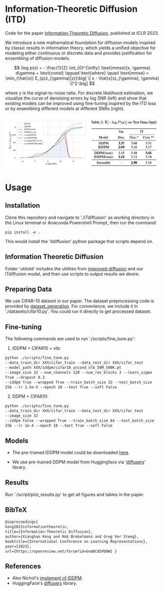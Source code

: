 # Information-Theoretic Diffusion (ITD)

Code for the paper [Information-Theoretic Diffusion](https://openreview.net/forum?id=UvmDCdSPDOW), published at ICLR 2023.

We introduce a new mathematical foundation for diffusion models inspired by classic results in information theory, which yields a unified objective for modeling either continuous or discrete data and provides justification for ensembling of diffusion models.

$$ \log p(x) = - \frac{1}{2} \int_{0}^{\infty} \text{mmse}(x, \gamma) d\gamma + \text{const} \qquad \text{where} \quad \text{mmse} = \min_{\hat{x}} E_{p(z_{\gamma}|x)}\big[ \| x - \hat{x}(z_{\gamma}, \gamma) \|^2 \big] $$

where $\gamma$ is the signal-to-noise ratio.   For discrete likelihood estimation, we visualize the curve of denoising errors by log SNR (left) and show that existing models can be improved using fine-tuning inspired by the ITD loss or by ensembling different models at different SNRs (right).

![Discrete Results](/results/figs/discrete_fig_table.png)
 
<!-- Initial commit for improved and generalized applications of diffusion models based on an information-theoretic formulation.  -->


# Usage
## Installation
Clone this repository and navigate to './ITdiffusion' as working directory in the Linux terminal or Anaconda Powershell Prompt, then run the command:

```
pip install -e .
```

This would install the 'itdiffusion' python package that scripts depend on. 

## Information Theoretic Diffusion
Folder 'utilsitd' includes the utilities from [improved-diffusion](https://github.com/openai/improved-diffusion) and our ITdiffusion model, and then use scripts to output results we desire. 

## Preparing Data
We use CIFAR-10 dataset in our paper. The dataset preprocessing code is provided by [dataset_generation](https://github.com/openai/improved-diffusion/tree/main/datasets).
For convenience, we include it in './datasets/cifar10.py'. You could run it directly to get processed dataset.

## Fine-tuning
The following commands are used to run './scripts/fine_tune.py':
1. IDDPM + CIFAR10 + vlb:
```
python ./scripts/fine_tune.py 
--data_train_dir XXX/cifar_train --data_test_dir XXX/cifar_test
--model_path XXX/iddpm/cifar10_uncond_vlb_50M_500K.pt 
--image_size 32 --num_channels 128 --num_res_blocks 3 --learn_sigma True --dropout 0.3 
--iddpm True --wrapped True --train_batch_size 32 --test_batch_size 256 --lr 2.5e-5 --epoch 10 --test True --soft False
```
2. DDPM + CIFAR10:
```
python ./scripts/fine_tune.py 
--data_train_dir XXX/cifar_train --data_test_dir XXX/cifar_test
--image_size 32
--iddpm False --wrapped True --train_batch_size 64 --test_batch_size 256 --lr 1e-4 --epoch 10 --test True --soft False
```

## Models
- The pre-trianed IDDPM model could be downloaded [here](https://openaipublic.blob.core.windows.net/diffusion/march-2021/cifar10_uncond_vlb_50M_500K.pt).

- We use pre-trained DDPM model from Huggingface via '[diffusers](https://github.com/huggingface/diffusers)' library.


## Results
Run './script/plot_results.py' to get all figures and tables in the paper. 

## BibTeX
```
@inproceedings{
kong2023informationtheoretic,
title={Information-Theoretic Diffusion},
author={Xianghao Kong and Rob Brekelmans and Greg Ver Steeg},
booktitle={International Conference on Learning Representations},
year={2023},
url={https://openreview.net/forum?id=UvmDCdSPDOW} }
```

## References
- Alex Nichol's [implement of IDDPM](https://github.com/openai/improved-diffusion).
- HuggingFace's [diffusers](https://github.com/huggingface/diffusers) library.
